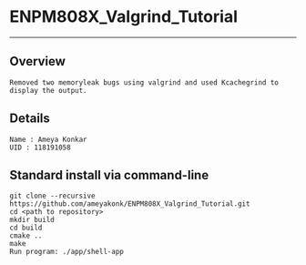 # ENPM808X_Valgrind_Tutorial
---

## Overview
```
Removed two memoryleak bugs using valgrind and used Kcachegrind to display the output.
```
## Details
```
Name : Ameya Konkar
UID : 118191058
```
## Standard install via command-line
```
git clone --recursive https://github.com/ameyakonk/ENPM808X_Valgrind_Tutorial.git
cd <path to repository>
mkdir build
cd build
cmake ..
make
Run program: ./app/shell-app
```
